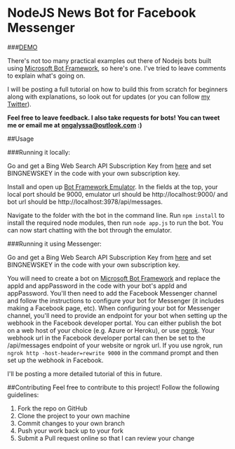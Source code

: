 # NodeJS News Bot for Facebook Messenger

###[DEMO](https://www.messenger.com/t/1363604437002370)

There's not too many practical examples out there of Nodejs bots built using [Microsoft Bot Framework](https://dev.botframework.com/), so here's one. I've tried to leave comments to explain what's going on. 

I will be posting a full tutorial on how to build this from scratch for beginners along with explanations, so look out for updates (or you can follow [my Twitter](https://twitter.com/alyssaong1337)). 

**Feel free to leave feedback. I also take requests for bots! You can tweet me or email me at ongalyssa@outlook.com :)**

##Usage

###Running it locally:

Go and get a Bing Web Search API Subscription Key from [here](https://www.microsoft.com/cognitive-services/en-us/bing-web-search-api) and set BINGNEWSKEY in the code with your own subscription key. 

Install and open up [Bot Framework Emulator](https://docs.botframework.com/en-us/tools/bot-framework-emulator/). In the fields at the top, your local port should be 9000, emulator url should be http://localhost:9000/ and bot url should be http://localhost:3978/api/messages. 

Navigate to the folder with the bot in the command line. Run `npm install` to install the required node modules, then run `node app.js` to run the bot. You can now start chatting with the bot through the emulator.

###Running it using Messenger:

Go and get a Bing Web Search API Subscription Key from [here](https://www.microsoft.com/cognitive-services/en-us/bing-web-search-api) and set BINGNEWSKEY in the code with your own subscription key.

You will need to create a bot on [Microsoft Bot Framework](https://dev.botframework.com/) and replace the appId and appPassword in the code with your bot's appId and appPassword. You'll then need to add the Facebook Messenger channel and follow the instructions to configure your bot for Messenger (it includes making a Facebook page, etc). When configuring your bot for Messenger channel, you'll need to provide an endpoint for your bot when setting up the webhook in the Facebook developer portal. You can either publish the bot on a web host of your choice (e.g. Azure or Heroku), or use [ngrok](https://ngrok.com). Your webhook url in the Facebook developer portal can then be set to the /api/messages endpoint of your website or ngrok url. If you use ngrok, run `ngrok http -host-header=rewrite 9000` in the command prompt and then set up the webhook in Facebook.

I'll be posting a more detailed tutorial of this in future.

##Contributing
Feel free to contribute to this project! Follow the following guidelines:

1. Fork the repo on GitHub
2. Clone the project to your own machine
3. Commit changes to your own branch
4. Push your work back up to your fork
5. Submit a Pull request online so that I can review your change
